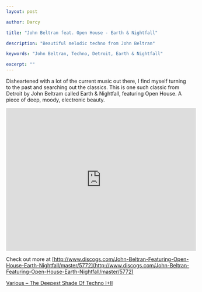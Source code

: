 ```yaml
---
layout: post

author: Darcy

title: "John Beltran feat. Open House - Earth & Nightfall"

description: "Beautiful melodic techno from John Beltran"

keywords: "John Beltran, Techno, Detroit, Earth & Nightfall"

excerpt: ""
---
```


Disheartened with a lot of the current music out there, I find myself turning to the past and searching out the classics.
This is one such classic from Detroit by John Beltram called Earth & Nightfall, featuring Open House. A piece of deep, moody, electronic beauty.

<iframe width="520" height="390" src="http://www.youtube.com/embed/JM4kHl3nOY0" frameborder="0" allowfullscreen></iframe>

Check out more at [http://www.discogs.com/John-Beltran-Featuring-Open-House-Earth-Nightfall/master/5772](http://www.discogs.com/John-Beltran-Featuring-Open-House-Earth-Nightfall/master/5772)

[Various ‎– The Deepest Shade Of Techno I+II](http://www.discogs.com/Various-The-Deepest-Shade-Of-Techno-III/release/8187)
